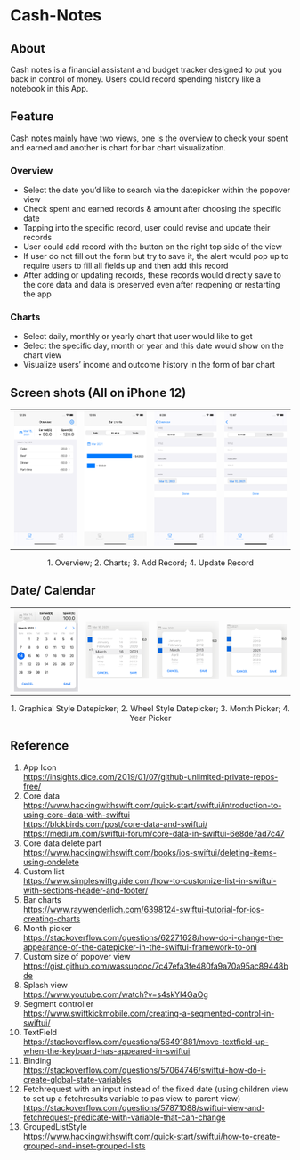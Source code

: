 # Cash-Notes
## About
Cash notes is a financial assistant and budget tracker designed to put you back in control of money. Users could  record spending history like a notebook in this App.
## Feature
Cash notes mainly have two views, one is the overview to check your spent and earned and another is chart for bar chart visualization.
### Overview 
- Select the date you’d like to search via the datepicker within the popover view
- Check spent and earned records & amount after choosing the specific date
- Tapping into the specific record, user could revise and update their records
- User could add record with the button on the right top side of the view
- If user do not fill out the form but try to save it, the alert would pop up to require users to fill all fields up and then add this record
- After adding or updating records, these records would directly save to the core data and data is preserved even after reopening or restarting the app
### Charts
- Select daily, monthly or yearly chart that user would like to get
- Select the specific day, month or year and this date would show on the chart view
- Visualize users’ income and outcome history in the form of  bar chart
## Screen shots (All on iPhone 12)
<table>
    <tr>
      <td><center><img src="https://github.com/HzzzYJane/Cash-Notes/blob/main/Screenshots/Overview.png"/></center></td>
      <td><center><img src="https://github.com/HzzzYJane/Cash-Notes/blob/main/Screenshots/Charts.png"/></center></td>
      <td><center><img src="https://github.com/HzzzYJane/Cash-Notes/blob/main/Screenshots/Add_Record.png"/></center></td>
      <td><center><img src="https://github.com/HzzzYJane/Cash-Notes/blob/main/Screenshots/Update_Record.png"/></center></td>
    </tr>
</table>
<p align="center">1. Overview; 2. Charts; 3. Add Record; 4. Update Record</p>

## Date/ Calendar
<table>
    <tr>
      <td><center><img src="https://github.com/HzzzYJane/Cash-Notes/blob/main/Screenshots/Graphical_Datepicker.png"/></center></td>
      <td><center><img src="https://github.com/HzzzYJane/Cash-Notes/blob/main/Screenshots/Wheel_Datepicker.png"/></center></td>
      <td><center><img src="https://github.com/HzzzYJane/Cash-Notes/blob/main/Screenshots/Monthpicker.png"/></center></td>
      <td><center><img src="https://github.com/HzzzYJane/Cash-Notes/blob/main/Screenshots/Yearpicker.png"/></center></td>
    </tr>
</table>
<p align="center">1. Graphical Style Datepicker; 2. Wheel Style Datepicker; 3. Month Picker; 4. Year Picker</p>


## Reference
1. App Icon <br/>
https://insights.dice.com/2019/01/07/github-unlimited-private-repos-free/
2. Core data <br/>
https://www.hackingwithswift.com/quick-start/swiftui/introduction-to-using-core-data-with-swiftui<br/>
https://blckbirds.com/post/core-data-and-swiftui/<br/>
https://medium.com/swiftui-forum/core-data-in-swiftui-6e8de7ad7c47<br/>
3. Core data delete part <br/> 
https://www.hackingwithswift.com/books/ios-swiftui/deleting-items-using-ondelete
4. Custom list <br/>
https://www.simpleswiftguide.com/how-to-customize-list-in-swiftui-with-sections-header-and-footer/
5. Bar charts<br/>
https://www.raywenderlich.com/6398124-swiftui-tutorial-for-ios-creating-charts
6. Month picker<br/>
https://stackoverflow.com/questions/62271628/how-do-i-change-the-appearance-of-the-datepicker-in-the-swiftui-framework-to-onl
7. Custom size of popover view<br/>
https://gist.github.com/wassupdoc/7c47efa3fe480fa9a70a95ac89448bde
8. Splash view<br/>
https://www.youtube.com/watch?v=s4skYI4GaOg
9. Segment controller <br/>
https://www.swiftkickmobile.com/creating-a-segmented-control-in-swiftui/
10. TextField<br/>
https://stackoverflow.com/questions/56491881/move-textfield-up-when-the-keyboard-has-appeared-in-swiftui
11. Binding <br/>
https://stackoverflow.com/questions/57064746/swiftui-how-do-i-create-global-state-variables
12. Fetchrequest with an input instead of the fixed date (using children view to set up a fetchresults variable to pas view to parent view) <br/>
https://stackoverflow.com/questions/57871088/swiftui-view-and-fetchrequest-predicate-with-variable-that-can-change
13. GroupedListStyle <br/>
https://www.hackingwithswift.com/quick-start/swiftui/how-to-create-grouped-and-inset-grouped-lists

